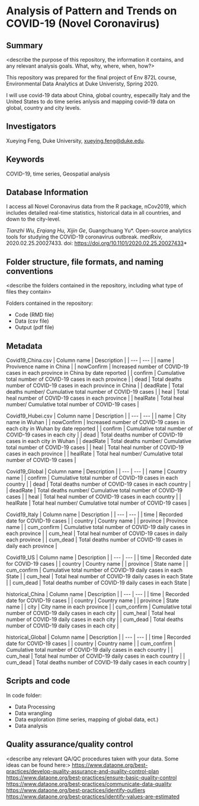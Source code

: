 # Analysis of Pattern and Trends on COVID-19 (Novel Coronavirus)

## Summary

<describe the purpose of this repository, the information it contains, and any relevant analysis goals. What, why, where, when, how?>

This repository was prepared for the final project of Env 872L course, Environmental Data Analytics at Duke Univeristy, Spring 2020.

I will use covid-19 data about China, global country, especailly Italy and the United States to do time series anlysis and mapping covid-19 data on global, country and city levels. 

## Investigators

Xueying Feng, Duke University, xueying.feng@duke.edu.

## Keywords

COVID-19, time series, Geospatial analysis

## Database Information

I access all Novel Coronavirus data from the R package, nCov2019, which includes detailed real-time statistics, historical data in all countries, and down to the city-level.

*Tianzhi Wu, Erqiang Hu, Xijin Ge*, Guangchuang Yu*. Open-source analytics tools for studying the COVID-19 coronavirus outbreak. medRxiv, 2020.02.25.20027433. doi: https://doi.org/10.1101/2020.02.25.20027433*

## Folder structure, file formats, and naming conventions 

<describe the folders contained in the repository, including what type of files they contain>

<describe the formats of files for the various purposes contained in the repository>

<describe your file naming conventions>

Folders contained in the repository:
* Code (RMD file)
* Data (csv file)
* Output (pdf file)

## Metadata

Covid19_China.csv
| Column name | Description |
| --- | --- |
| name | Provivence name in China |
| nowConfirm | Increased number of COVID-19 cases in each province in China by date reported |
| confirm | Cumulative total number of COVID-19 cases in each province |
| dead | Total deaths number of COVID-19 cases in each province in China |
| deadRate | Total deaths number/ Cumulative total number of COVID-19 cases |
| heal | Total heal number of COVID-19 cases in each province |
| healRate | Total heal number/ Cumulative total number of COVID-19 cases |


Covid19_Hubei.csv
| Column name | Description |
| --- | --- |
| name | City name in Wuhan |
| nowConfirm | Increased number of COVID-19 cases in each city in Wuhan by date reported |
| confirm | Cumulative total number of COVID-19 cases in each city |
| dead | Total deaths number of COVID-19 cases in each city in Wuhan |
| deadRate | Total deaths number/ Cumulative total number of COVID-19 cases |
| heal | Total heal number of COVID-19 cases in each province |
| healRate | Total heal number/ Cumulative total number of COVID-19 cases |


Covid19_Global
| Column name | Description |
| --- | --- |
| name | Country name |
| confirm | Cumulative total number of COVID-19 cases in each country |
| dead | Total deaths number of COVID-19 cases in each country |
| deadRate | Total deaths number/ Cumulative total number of COVID-19 cases |
| heal | Total heal number of COVID-19 cases in each country |
| healRate | Total heal number/ Cumulative total number of COVID-19 cases |


Covid19_Italy
| Column name | Description |
| --- | --- |
| time | Recorded date for COVID-19 cases |
| country | Country name |
| province | Province name |
| cum_confirm | Cumulative total number of COVID-19 daily cases in each province |
| cum_heal | Total heal number of COVID-19 cases in daily each province |
| cum_dead | Total deaths number of COVID-19 cases in daily each province |


Covid19_US
| Column name | Description |
| --- | --- |
| time | Recorded date for COVID-19 cases |
| country | Country name |
| province | State name |
| cum_confirm | Cumulative total number of COVID-19 daily cases in each State |
| cum_heal | Total heal number of COVID-19 daily cases in each State |
| cum_dead | Total deaths number of COVID-19 daily cases in each State |


historical_China
| Column name | Description |
| --- | --- |
| time | Recorded date for COVID-19 cases |
| country | Country name |
| province | State name |
| city | City name in each province |
| cum_confirm | Cumulative total number of COVID-19 daily cases in each city |
| cum_heal | Total heal number of COVID-19 daily cases in each city |
| cum_dead | Total deaths number of COVID-19 daily cases in each city |


historical_Global
| Column name | Description |
| --- | --- |
| time | Recorded date for COVID-19 cases |
| country | Country name |
| cum_confirm | Cumulative total number of COVID-19 daily cases in each country |
| cum_heal | Total heal number of COVID-19 daily cases in each country |
| cum_dead | Total deaths number of COVID-19 daily cases in each country |

## Scripts and code

In code folder:
* Data Processing
* Data wrangling
* Data exploration (time series, mapping of global data, ect.)
* Data analysis

## Quality assurance/quality control

<describe any relevant QA/QC procedures taken with your data. Some ideas can be found here:>
<https://www.dataone.org/best-practices/develop-quality-assurance-and-quality-control-plan>
<https://www.dataone.org/best-practices/ensure-basic-quality-control>
<https://www.dataone.org/best-practices/communicate-data-quality>
<https://www.dataone.org/best-practices/identify-outliers>
<https://www.dataone.org/best-practices/identify-values-are-estimated>